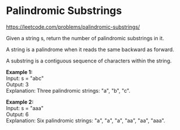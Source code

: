# Palindromic Substrings
https://leetcode.com/problems/palindromic-substrings/

Given a string s, return the number of palindromic substrings in it.

A string is a palindrome when it reads the same backward as forward.

A substring is a contiguous sequence of characters within the string.

<b>Example 1:</b>\
Input: s = "abc"\
Output: 3\
Explanation: Three palindromic strings: "a", "b", "c".

<b>Example 2:</b>\
Input: s = "aaa"\
Output: 6\
Explanation: Six palindromic strings: "a", "a", "a", "aa", "aa", "aaa".